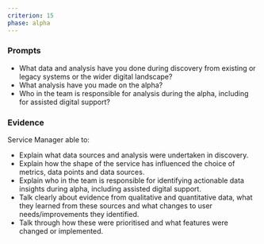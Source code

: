 ```yaml
---
criterion: 15
phase: alpha
---
```


### Prompts

* What data and analysis have you done during discovery from existing or legacy systems or the wider digital landscape?
* What analysis have you made on the alpha?
* Who in the team is responsible for analysis during the alpha, including for assisted digital support?

### Evidence

Service Manager able to:

* Explain what data sources and analysis were undertaken in discovery.
* Explain how the shape of the service has influenced the choice of metrics, data points and data sources.
* Explain who in the team is responsible for identifying actionable data insights during alpha, including assisted digital support.
* Talk clearly about evidence from qualitative and quantitative data, what they learned from these sources and what changes to user needs/improvements they identified.
* Talk through how these were prioritised and what features were changed or implemented.
